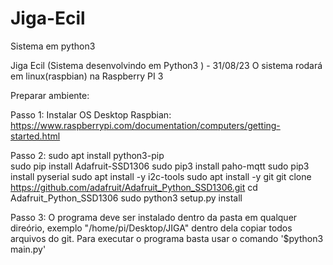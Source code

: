 # Jiga-Ecil
Sistema em python3 

Jiga Ecil (Sistema desenvolvindo em Python3 ) - 31/08/23
O sistema rodará em linux(raspbian) na Raspberry PI 3  

Preparar ambiente:

Passo 1:
  Instalar OS Desktop Raspbian: https://www.raspberrypi.com/documentation/computers/getting-started.html

Passo 2: 
  sudo apt install python3-pip    
  sudo pip install Adafruit-SSD1306
  sudo pip3 install paho-mqtt
  sudo pip3 install pyserial
  sudo apt install -y i2c-tools
  sudo apt install -y git
  git clone https://github.com/adafruit/Adafruit_Python_SSD1306.git
  cd Adafruit_Python_SSD1306
  sudo python3 setup.py install

Passo 3:
  O programa deve ser instalado dentro da pasta em qualquer direório, exemplo "/home/pi/Desktop/JIGA" dentro 
  dela copiar todos arquivos do git.
  Para executar o programa basta usar o comando '$python3 main.py'
